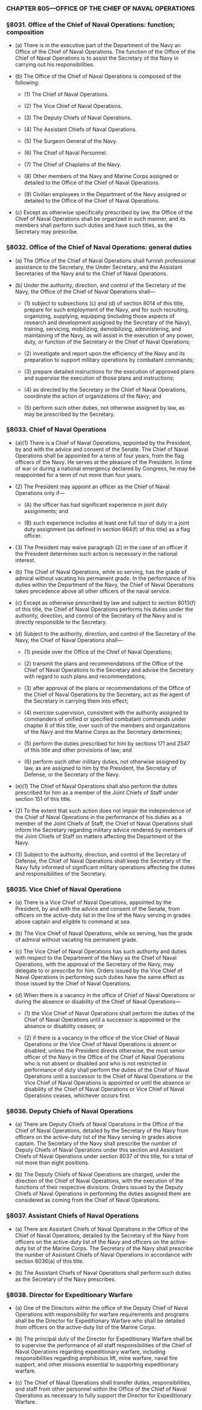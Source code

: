 ### **CHAPTER 805—OFFICE OF THE CHIEF OF NAVAL OPERATIONS**

### §8031. Office of the Chief of Naval Operations: function; composition
* (a) There is in the executive part of the Department of the Navy an Office of the Chief of Naval Operations. The function of the Office of the Chief of Naval Operations is to assist the Secretary of the Navy in carrying out his responsibilities.

* (b) The Office of the Chief of Naval Operations is composed of the following:

  * (1) The Chief of Naval Operations.

  * (2) The Vice Chief of Naval Operations.

  * (3) The Deputy Chiefs of Naval Operations.

  * (4) The Assistant Chiefs of Naval Operations.

  * (5) The Surgeon General of the Navy.

  * (6) The Chief of Naval Personnel.

  * (7) The Chief of Chaplains of the Navy.

  * (8) Other members of the Navy and Marine Corps assigned or detailed to the Office of the Chief of Naval Operations.

  * (9) Civilian employees in the Department of the Navy assigned or detailed to the Office of the Chief of Naval Operations.


* (c) Except as otherwise specifically prescribed by law, the Office of the Chief of Naval Operations shall be organized in such manner, and its members shall perform such duties and have such titles, as the Secretary may prescribe.

### §8032. Office of the Chief of Naval Operations: general duties
* (a) The Office of the Chief of Naval Operations shall furnish professional assistance to the Secretary, the Under Secretary, and the Assistant Secretaries of the Navy and to the Chief of Naval Operations.

* (b) Under the authority, direction, and control of the Secretary of the Navy, the Office of the Chief of Naval Operations shall—

  * (1) subject to subsections (c) and (d) of section 8014 of this title, prepare for such employment of the Navy, and for such recruiting, organizing, supplying, equipping (including those aspects of research and development assigned by the Secretary of the Navy), training, servicing, mobilizing, demobilizing, administering, and maintaining of the Navy, as will assist in the execution of any power, duty, or function of the Secretary or the Chief of Naval Operations;

  * (2) investigate and report upon the efficiency of the Navy and its preparation to support military operations by combatant commands;

  * (3) prepare detailed instructions for the execution of approved plans and supervise the execution of those plans and instructions;

  * (4) as directed by the Secretary or the Chief of Naval Operations, coordinate the action of organizations of the Navy; and

  * (5) perform such other duties, not otherwise assigned by law, as may be prescribed by the Secretary.

### §8033. Chief of Naval Operations
* (a)(1) There is a Chief of Naval Operations, appointed by the President, by and with the advice and consent of the Senate. The Chief of Naval Operations shall be appointed for a term of four years, from the flag officers of the Navy. He serves at the pleasure of the President. In time of war or during a national emergency declared by Congress, he may be reappointed for a term of not more than four years.

* (2) The President may appoint an officer as the Chief of Naval Operations only if—

  * (A) the officer has had significant experience in joint duty assignments; and

  * (B) such experience includes at least one full tour of duty in a joint duty assignment (as defined in section 664(f) of this title) as a flag officer.


* (3) The President may waive paragraph (2) in the case of an officer if the President determines such action is necessary in the national interest.

* (b) The Chief of Naval Operations, while so serving, has the grade of admiral without vacating his permanent grade. In the performance of his duties within the Department of the Navy, the Chief of Naval Operations takes precedence above all other officers of the naval service.

* (c) Except as otherwise prescribed by law and subject to section 8013(f) of this title, the Chief of Naval Operations performs his duties under the authority, direction, and control of the Secretary of the Navy and is directly responsible to the Secretary.

* (d) Subject to the authority, direction, and control of the Secretary of the Navy, the Chief of Naval Operations shall—

  * (1) preside over the Office of the Chief of Naval Operations;

  * (2) transmit the plans and recommendations of the Office of the Chief of Naval Operations to the Secretary and advise the Secretary with regard to such plans and recommendations;

  * (3) after approval of the plans or recommendations of the Office of the Chief of Naval Operations by the Secretary, act as the agent of the Secretary in carrying them into effect;

  * (4) exercise supervision, consistent with the authority assigned to commanders of unified or specified combatant commands under chapter 6 of this title, over such of the members and organizations of the Navy and the Marine Corps as the Secretary determines;

  * (5) perform the duties prescribed for him by sections 171 and 2547 of this title and other provisions of law; and

  * (6) perform such other military duties, not otherwise assigned by law, as are assigned to him by the President, the Secretary of Defense, or the Secretary of the Navy.


* (e)(1) The Chief of Naval Operations shall also perform the duties prescribed for him as a member of the Joint Chiefs of Staff under section 151 of this title.

* (2) To the extent that such action does not impair the independence of the Chief of Naval Operations in the performance of his duties as a member of the Joint Chiefs of Staff, the Chief of Naval Operations shall inform the Secretary regarding military advice rendered by members of the Joint Chiefs of Staff on matters affecting the Department of the Navy.

* (3) Subject to the authority, direction, and control of the Secretary of Defense, the Chief of Naval Operations shall keep the Secretary of the Navy fully informed of significant military operations affecting the duties and responsibilities of the Secretary.

### §8035. Vice Chief of Naval Operations
* (a) There is a Vice Chief of Naval Operations, appointed by the President, by and with the advice and consent of the Senate, from officers on the active-duty list in the line of the Navy serving in grades above captain and eligible to command at sea.

* (b) The Vice Chief of Naval Operations, while so serving, has the grade of admiral without vacating his permanent grade.

* (c) The Vice Chief of Naval Operations has such authority and duties with respect to the Department of the Navy as the Chief of Naval Operations, with the approval of the Secretary of the Navy, may delegate to or prescribe for him. Orders issued by the Vice Chief of Naval Operations in performing such duties have the same effect as those issued by the Chief of Naval Operations.

* (d) When there is a vacancy in the office of Chief of Naval Operations or during the absence or disability of the Chief of Naval Operations—

  * (1) the Vice Chief of Naval Operations shall perform the duties of the Chief of Naval Operations until a successor is appointed or the absence or disability ceases; or

  * (2) if there is a vacancy in the office of the Vice Chief of Naval Operations or the Vice Chief of Naval Operations is absent or disabled, unless the President directs otherwise, the most senior officer of the Navy in the Office of the Chief of Naval Operations who is not absent or disabled and who is not restricted in performance of duty shall perform the duties of the Chief of Naval Operations until a successor to the Chief of Naval Operations or the Vice Chief of Naval Operations is appointed or until the absence or disability of the Chief of Naval Operations or Vice Chief of Naval Operations ceases, whichever occurs first.

### §8036. Deputy Chiefs of Naval Operations
* (a) There are Deputy Chiefs of Naval Operations in the Office of the Chief of Naval Operations, detailed by the Secretary of the Navy from officers on the active-duty list of the Navy serving in grades above captain. The Secretary of the Navy shall prescribe the number of Deputy Chiefs of Naval Operations under this section and Assistant Chiefs of Naval Operations under section 8037 of this title, for a total of not more than eight positions.

* (b) The Deputy Chiefs of Naval Operations are charged, under the direction of the Chief of Naval Operations, with the execution of the functions of their respective divisions. Orders issued by the Deputy Chiefs of Naval Operations in performing the duties assigned them are considered as coming from the Chief of Naval Operations.

### §8037. Assistant Chiefs of Naval Operations
* (a) There are Assistant Chiefs of Naval Operations in the Office of the Chief of Naval Operations, detailed by the Secretary of the Navy from officers on the active-duty list of the Navy and officers on the active-duty list of the Marine Corps. The Secretary of the Navy shall prescribe the number of Assistant Chiefs of Naval Operations in accordance with section 8036(a) of this title.

* (b) The Assistant Chiefs of Naval Operations shall perform such duties as the Secretary of the Navy prescribes.

### §8038. Director for Expeditionary Warfare
* (a) One of the Directors within the office of the Deputy Chief of Naval Operations with responsibility for warfare requirements and programs shall be the Director for Expeditionary Warfare who shall be detailed from officers on the active-duty list of the Marine Corps.

* (b) The principal duty of the Director for Expeditionary Warfare shall be to supervise the performance of all staff responsibilities of the Chief of Naval Operations regarding expeditionary warfare, including responsibilities regarding amphibious lift, mine warfare, naval fire support, and other missions essential to supporting expeditionary warfare.

* (c) The Chief of Naval Operations shall transfer duties, responsibilities, and staff from other personnel within the Office of the Chief of Naval Operations as necessary to fully support the Director for Expeditionary Warfare.
